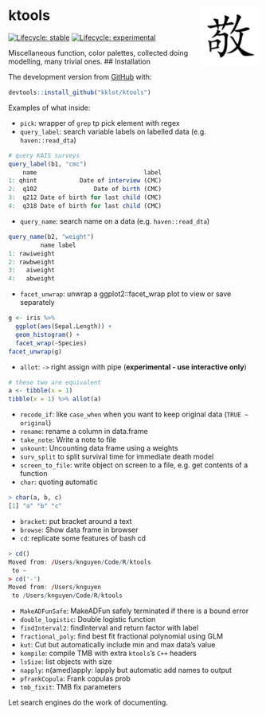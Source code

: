 
<!-- README.md is generated from README.Rmd. Please edit that file -->

# ktools <img src='man/figures/logo.png' align="right" height="120" />

<!-- badges: start -->

[![Lifecycle:
stable](https://img.shields.io/badge/lifecycle-stable-brightgreen.svg)](https://lifecycle.r-lib.org/articles/stages.html#stable)
[![Lifecycle:
experimental](https://img.shields.io/badge/lifecycle-experimental-orange.svg)](https://lifecycle.r-lib.org/articles/stages.html#experimental)
<!-- badges: end -->

Miscellaneous function, color palettes, collected doing modelling, many
trivial ones. ## Installation

The development version from [GitHub](https://github.com/) with:

``` r
devtools::install_github("kklot/ktools")
```

Examples of what inside:

-   `pick`: wrapper of `grep` tp pick element with regex
-   `query_label`: search variable labels on labelled data (e.g.
    `haven::read_dta`)

``` r
# query KAIS surveys
query_label(b1, "cmc")                                                                                                  
    name                              label
1: qhint            Date of interview (CMC)
2:  q102                Date of birth (CMC)
3:  q212 Date of birth for last child (CMC)
4:  q318 Date of birth for last child (CMC)
```

-   `query_name`: search name on a data (e.g. `haven::read_dta`)

``` r
query_name(b2, "weight")                                                                                                
         name label
1: rawiweight      
2: rawbweight      
3:   aiweight      
4:   abweight      
```

-   `facet_unwrap`: unwrap a ggplot2::facet_wrap plot to view or save
    separately

``` r
g <- iris %>%
  ggplot(aes(Sepal.Length)) +
  geom_histogram() +
  facet_wrap(~Species)
facet_unwrap(g)
```

-   `allot`: `->` right assign with pipe (**experimental - use
    interactive only**)

``` r
# these two are equivalent
a <- tibble(x = 1)
tibble(x = 1) %>% allot(a)
```

-   `recode_if`: like `case_when` when you want to keep original data
    (`TRUE ~ original`)
-   `rename`: rename a column in data.frame
-   `take_note`: Write a note to file
-   `unkount`: Uncounting data frame using a weights
-   `surv_split` to split survival time for immediate death model
-   `screen_to_file`: write object on screen to a file, e.g. get
    contents of a function
-   `char`: quoting automatic

``` r
> char(a, b, c)
[1] "a" "b" "c"
```

-   `bracket`: put bracket around a text
-   `browse`: Show data frame in browser
-   `cd`: replicate some features of bash cd

``` r
> cd()
Moved from: /Users/knguyen/Code/R/ktools
 to ~
> cd('-')
Moved from: /Users/knguyen
 to /Users/knguyen/Code/R/ktools
```

-   `MakeADFunSafe`: MakeADFun safely terminated if there is a bound
    error
-   `double_logistic`: Double logistic function
-   `findInterval2`: findInterval and return factor with label
-   `fractional_poly`: find best fit fractional polynomial using GLM
-   `kut`: Cut but automatically include min and max data’s value
-   `kompile`: compile TMB with extra `ktools`’s `C++` headers
-   `lsSize`: list objects with size
-   `napply`: n(amed)apply: lapply but automatic add names to output
-   `pfrankCopula`: Frank copulas prob
-   `tmb_fixit`: TMB fix parameters

Let search engines do the work of documenting.
